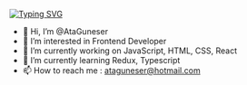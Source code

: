 [![Typing SVG](https://readme-typing-svg.demolab.com/?lines=Ata+Guneser++Front+End+Developer)](https://git.io/typing-svg)

- 👋 Hi, I’m @AtaGuneser
- 👀 I’m interested in Frontend Developer
- 🔭 I’m currently working on JavaScript, HTML, CSS, React
- 🌱 I’m currently learning Redux, Typescript
- 📫 How to reach me : ataguneser@hotmail.com

<!---
AtaGuneser/AtaGuneser is a ✨ special ✨ repository because its `README.md` (this file) appears on your GitHub profile.
You can click the Preview link to take a look at your changes.
--->
